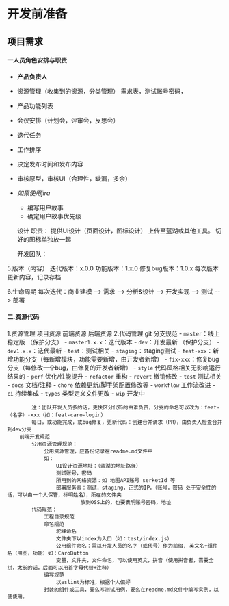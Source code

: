 # 开发前准备

## 项目需求
#### 一人员角色安排与职责
- **产品负责人**
- 资源管理（收集到的资源，分类管理）
需求表，测试账号密码，
- 产品功能列表
- 会议安排（计划会，评审会，反思会）
- 迭代任务
- 工作排序
- 决定发布时间和发布内容
- 审核原型，审核UI（合理性，缺漏，多余）

- *如果使用jira*
   - 编写用户故事
   - 确定用户故事优先级

	设计
		职责：
			提供UI设计（页面设计，图标设计）
			上传至蓝湖或其他工具。
			切好的图标单独放一起

	开发团队：


5.版本（内容）
	迭代版本：x.0.0
	功能版本：1.x.0
	修复bug版本：1.0.x
	每次版本更新内容，记录存档

6.生命周期
	每次迭代：商业建模 --> 需求 --> 分析&设计 --> 开发实现 --> 测试 --> 部署

#### 二.资源代码
1.资源管理
	项目资源
	前端资源
	后端资源
2.代码管理
	git
		分支规范
			- `master`：线上稳定版 （保护分支）
			- `master1.x.x`：迭代版本
			- `dev`：开发最新 （保护分支）
			- `dev1.x.x`：迭代最新
			- `test`：测试相关
			- `staging`：staging测试
			- `feat-xxx`：新增功能分支（每新增模块，功能需要新增，由开发者新增）
			- `fix-xxx`：修复bug分支（每修改一个bug，由修复的开发者新增）
			- `style` 代码风格相关无影响运行结果的
			- `perf` 优化/性能提升
			- `refactor` 重构
			  - `revert` 撤销修改
			  - `test` 测试相关
			  - `docs` 文档/注释
			  - `chore` 依赖更新/脚手架配置修改等
			  - `workflow` 工作流改进
			  - `ci` 持续集成
			  - `types` 类型定义文件更改
			  - `wip` 开发中

			注：团队开发人员多的话，更快区分代码的由谁负责，分支的命名可以改为：feat-（名字）-xxx（如：feat-caro-login）
			每日，或功能完成，或bug修复，更新代码：创建合并请求（PR），由负责人检查合并到dev分支
		前端开发规范
			公用资源管理规范：
				公用资源管理，应备份记录在readme.md文件中
				如：
					UI设计资源地址：（蓝湖的地址路径）
					测试账号，密码
					所用到的网络资源：如 地图API账号 serketId 等
					部署服务器：测试，staging，正式的IP，（账号，密码 处于安全性的话，可以由一个人保管，标明姓名），所在的文件夹
							放到OSS上的，也要表明账号密码，地址
			代码规范：
				工程目录规范
				命名规范
					驼峰命名
					文件夹下以index为入口（如：test/index.js）
					公用组件命名：需以开发人员的名字（或代号）作为前缀, 英文名+组件名（用图，功能）如：CaroButton
					变量，文件夹，文件命名，可以使用英文，拼音（使用拼音者，需要全拼，太长的话，后面可以用首字母代替+注释）
				编写规范
					以eslint为标准，根据个人偏好
				封装的组件或工具，要么写测试用例，要么在readme.md文件中编写实例，以便使用。
